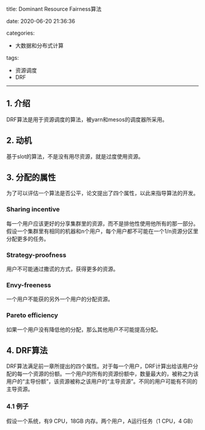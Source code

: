 title: Dominant Resource Fairness算法

date: 2020-06-20 21:36:36

categories:
- 大数据和分布式计算

tags:
- 资源调度
- DRF

---

## 1. 介绍

DRF算法是用于资源调度的算法，被yarn和mesos的调度器所采用。

## 2. 动机

基于slot的算法，不是没有用尽资源，就是过度使用资源。

## 3. 分配的属性

为了可以评估一个算法是否公平，论文提出了四个属性，以此来指导算法的开发。

### Sharing incentive

每一个用户应该更好的分享集群里的资源，而不是排他性使用他所有的那一部分。假设一个集群里有相同的机器和n个用户，每个用户都不可能在一个1/n资源分区里分配更多的任务。

### Strategy-proofness

用户不可能通过撒谎的方式，获得更多的资源。

### Envy-freeness

一个用户不能获的另外一个用户的分配资源。

### Pareto efficiency

如果一个用户没有降低他的分配，那么其他用户不可能提高分配。

## 4. DRF算法

DRF算法满足前一章所提出的四个属性。对于每一个用户，DRF计算出给该用户分配的每一个资源的份额。一个用户的所有的资源份额中，数量最大的，被称之为该用户的“主导份额”，该资源被称之该用户的“主导资源”。不同的用户可能有不同的主导资源。

### 4.1 例子

假设一个系统，有9 CPU，18GB 内存。两个用户，A运行任务（1 CPU，4 GB）
